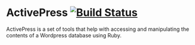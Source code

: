 # ActivePress [![Build Status](https://travis-ci.org/robwilliams/active_press.png)](http://travis-ci.org/robwilliams/active_press)

ActivePress is a set of tools that help with accessing and manipulating the contents of a Wordpress database using Ruby.